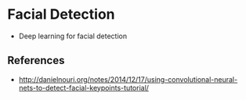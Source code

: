# Facial Detection

* Deep learning for facial detection

## References

* http://danielnouri.org/notes/2014/12/17/using-convolutional-neural-nets-to-detect-facial-keypoints-tutorial/
